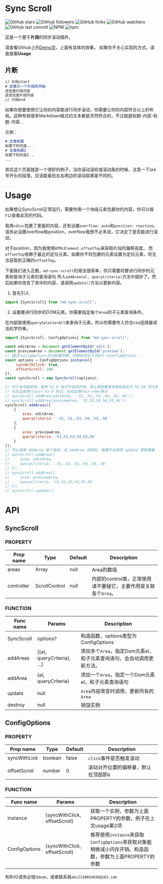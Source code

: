# Sync Scroll
![GitHub stars](https://img.shields.io/github/stars/abc1310054026/sync-scroll.svg?style=social)
![GitHub followers](https://img.shields.io/github/followers/abc1310054026.svg?style=social)
![GitHub forks](https://img.shields.io/github/forks/abc1310054026/sync-scroll.svg?style=social)
![GitHub watchers](https://img.shields.io/github/watchers/abc1310054026/sync-scroll.svg?style=social)
![GitHub last commit](https://img.shields.io/github/last-commit/abc1310054026/sync-scroll.svg)
![NPM](https://img.shields.io/npm/l/md-sync-scroll.svg)
![npm](https://img.shields.io/npm/v/md-sync-scroll.svg)

这是一个基于**片段**的同步滚动插件。

请查看Github上的[Demo页][https://abc1310054026.github.io/sync-scroll/]，上面有具体的效果。
如果你不关心实现的方式，请直接看**Usage**
## 片断
```markdown
// 片段start
# 这表示一个片段的开始
这些是片段内容
这些也是片段内容
// 片段end
```
如果你想要使用它让你的内容能进行同步滚动，你需要让你的内容符合以上的布局。这种布局很多Markdown格式的文本都是天然符合的，不过就是标题-内容-标题-内容...

示例：

```markdown
# 文章标题
标题下的内容...
# 文章标题2
标题下的内容2...
...
```
其实这个页面就是一个很好的例子，当你滚动滚轮或滚动条的时候，注意一下以`#`号开头的段落，应该能看到左右两边的滚动距离是不同的。

# Usage
如果想让SyncScroll正常运行，需要你用一个块级元素包裹你的内容，你可以按`F12`查看此页的代码。

我用`<div>`包裹了里面的内容，还有设置`overflow: auto`和`position: reactive`。
请务必设置overflow和position，overflow我想不必多说，它决定了是否能进行滚动。

对于position，因为我使用`HTMLElement.offsetTop`来获取片段的偏移高度，
而`offsetTop`依赖于最近的定位元素。如果你不将包裹的元素设置为定位元素，将无法获取到正确的`offsetTop`。

下面我们进入正题，`md-sync-scroll`的用法很简单，你只需要将要进行同步的元素和查询子元素的查询语句
传入`addArea(el, queryCriteria)`方法中就好了。然后如果你改变了其中的内容，请调用`update()`方法以更新内容。

1. 首先引入
```js
import {SyncScroll} from "md-sync-scroll";
```
2. 设置要进行同步的DOM元素。你需要指定每个`Area`的子元素查询条件。

在内部我使用`querySelectorAll`来查询子元素。所以你需要传入符合css选择器语法的字符串。
```js
import {SyncScroll, ConfigOptions} from "md-sync-scroll";

const editArea = document.getElementById('edit');
const previewArea = document.getElementById('preview');
// 通过ConfigOptions可以配置参数，详细信息见下文API->ConfigOptions
const options = ConfigOptions.instance({
     syncWithClick: true,
     offsetScroll: 100
});
const syncScroll = new SyncScroll(options);

// 对于本页面来说，我用`h1-6`指示片段的开始，那么我就要查询被我指定为`h1-h6`的元素
// 在左边我用class='h1-6'标记，在右边用<h1>-<h6>表示
// syncScroll.addArea(editArea, '.h1,.h2,.h3,.h4,.h5,.h6');
// syncScroll.addArea(previewArea, 'h1,h2,h3,h4,h5,h6');
syncScroll.addAreas([
    {
        area: editArea,
        queryCriteria: '.h1,.h2,.h3,.h4,.h5,.h6'
    },
    {
        area: previewArea,
        queryCriteria: 'h1,h2,h3,h4,h5,h6'
    }
]);
// 可以调用`addArea`单个添加，在`addArea`调用后，需要手动调用`update`更新数据
// syncScroll.addArea({
//     area: editArea,
//     queryCriteria: '.h1,.h2,.h3,.h4,.h5,.h6'
// });
// syncScroll.addArea({
//     area: previewArea,
//     queryCriteria: 'h1,h2,h3,h4,h5,h6'
// });
// syncScroll.update();

```
# API
## SyncScroll
### PROPERTY
| Prop name | Type | Default | Description |
| --- | --- | --- | --- |
| areas | Array<Area> | null | Area的数组 |
| controller | ScrollControl | null | 内部的control类，正常使用请不要碰它，主要作用是关联各个`Area`。 |

### FUNCTION
| Func name | Params | Description |
| --- | --- | --- |
| SyncScroll | options? | 构造函数，options类型为ConfigOptions |
| addAreas | [{el, queryCriteria}, ...] | 添加多个`Area`，指定Dom元素el，和子元素查询语句，会自动调用更新方法。 |
| addArea | {el, queryCriteria} | 添加一个`Area`，指定一个Dom元素el，和子元素查询语句 |
| update | null | `Area`内容改变时调用，更新所有的`Area` |
| destroy | null | 销毁实例 |

## ConfigOptions
### PROPERTY
| Prop name | Type | Default | Description |
| --- | --- | --- | --- |
| syncWithLick | boolean | false | `click`事件是否触发滚动 |
| offsetScroll | number | 0 | 滚动对齐位置的偏移量，默认在顶部即`0` |

### FUNCTION
| Func name | Params | Description |
| --- | --- | --- |
| instance | {syncWithClick, offsetScroll} | 获取一个实例，参数为上面PROPERTY的参数，例子在上文usage第2项 |
| ConfigOptions | {syncWithClick, offsetScroll} | 推荐使用`instance`来获取`ConfigOptions`来获取对象能稍微减小内存开销。构造函数，参数为上面PROPERTY的参数 |

有BUG请务必提issue，或者联系我`abc1310054026@163.com`

[https://abc1310054026.github.io/sync-scroll/]: https://abc1310054026.github.io/sync-scroll/
